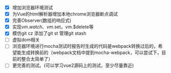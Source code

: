 - [x] 增加浏览器环境测试
- [x] 为Vue的html解析器增加本地chrome浏览器断点调试
- [x] 完善Observer(数组的响应式)
- [x] 实现vm.$watch、vm.$set，vm.$delete等
- [x] 模仿git cz 添加了git st 管理git stash
- [ ] 虚拟dom相关
- [ ] 浏览器环境进行mocha测试时报告时生成的代码是webpack转换过后的，希望能生成转换前的（webpack文档中提到mocha-webpack，可以尝试下，目前的整合太简单了）
- [ ] 更完善的测试。(可以学习vue2源码上的测试，至少尽量靠近)